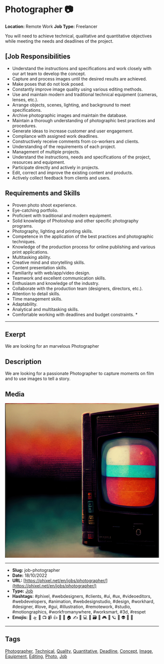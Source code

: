 # Photographer 📷
**Location:** Remote Work
**Job Type:** Freelancer

You will need to achieve technical, qualitative and quantitative objectives while meeting the needs and deadlines of the project.

## [Job Responsibilities

- Understand the instructions and specifications and work closely with our art team to develop the concept.
- Capture and process images until the desired results are achieved.
- Make poses that do not look posed.
- Constantly improve image quality using various editing methods.
- Use and maintain modern and traditional technical equipment (cameras, lenses, etc.).
- Arrange objects, scenes, lighting, and background to meet specifications.
- Archive photographic images and maintain the database.
- Maintain a thorough understanding of photographic best practices and procedures.
- Generate ideas to increase customer and user engagement.
- Compliance with assigned work deadlines.
- Constructively receive comments from co-workers and clients.
- Understanding of the requirements of each project.
- Management of multiple projects.
- Understand the instructions, needs and specifications of the project, resources and equipment.
- Participate directly and actively in projects.
- Edit, correct and improve the existing content and products.
- Actively collect feedback from clients and users.

## Requirements and Skills
- Proven photo shoot experience.
- Eye-catching portfolio.
- Proficient with traditional and modern equipment.
- Solid knowledge of Photoshop and other specific photography programs.
- Photography, lighting and printing skills.
- Competence in the application of the best practices and photographic techniques.
- Knowledge of the production process for online publishing and various print applications.
- Multitasking ability.
- Creative mind and storytelling skills.
- Content presentation skills.
- Familiarity with web/app/video design.
- Teamwork and excellent communication skills.
- Enthusiasm and knowledge of the industry.
- Collaborate with the production team (designers, directors, etc.).
- Attention to detail skills.
- Time management skills.
- Adaptability.
- Analytical and multitasking skills.
- Comfortable working with deadlines and budget constraints. *
------------
## Exerpt
We are looking for an marvelous Photographer
## Description
We are looking for a passionate Photographer to capture moments on film and to use images to tell a story.
## Media
<img src="media/36664396/job-photographer.jpg">

------------
- **Slug:** job-photographer
- **Date:** 18/10/2022
- **URL:** [https://phixel.net/en/jobs/photographer/](https://phixel.net/en/jobs/photographer/)
- **Type:** [Job](#job)
- **Hashtags:** #phixel, #webdesigners, #clients, #ui, #ux, #videoeditors, #webdevelopers, #animation, #webdesignstudio, #design, #workhard, #designer, #love, #gui, #illustration, #remotework, #studio, #motiongraphics, #workfromanywhere, #worksmart, #3d, #respet
- **Emojis:** 🎨 🛸 📼 📺 📹 👍 🔗 📝 🏠 ✍️ 👨 💻 👑 🗃 👾 🎮 📲 🪐 🌟 👽 🚀 🌌

------------
## Tags
[Photographer](#photographer), [Technical](#technical), [Quality](#quality), [Quantitative](#quantitative), [Deadline](#deadline), [Concept](#concept), [Image](#image), [Equipment](#equipment), [Editing](#editing), [Photo](#photo), [Job](#job)
